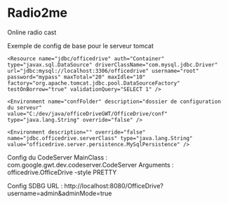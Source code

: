 # Radio2me
Online radio cast

Exemple de config de base pour le serveur tomcat
<Context docBase="OfficeDrive" path="/OfficeDrive"
	reloadable="true" source="org.eclipse.jst.jee.server:OfficeDrive"
	antiResourceLocking="false">

	<Resource name="jdbc/officedrive" auth="Container"
	type="javax.sql.DataSource" driverClassName="com.mysql.jdbc.Driver"
	url="jdbc:mysql://localhost:3306/officedrive" username="root"
	password="mypass" maxTotal="20" maxIdle="10"
	factory="org.apache.tomcat.jdbc.pool.DataSourceFactory"
	testOnBorrow="true" validationQuery="SELECT 1" />
	
	<Environment name="confFolder" description="dossier de configuration du serveur"
	value="C:/dev/java/officeDriveGWT/OfficeDrive/conf" type="java.lang.String" override="false" />

	<Environment description="" override="false"
	name="jdbc.officedrive.serverClass" type="java.lang.String"
	value="officedrive.server.persistence.MySqlPersistence" />
</Context>

Config du CodeServer
MainClass : com.google.gwt.dev.codeserver.CodeServer
Arguments : officedrive.OfficeDrive -style PRETTY

Config SDBG
URL : http://localhost:8080/OfficeDrive?username=admin&adminMode=true

